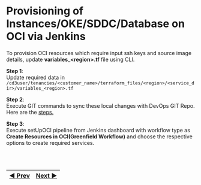 # Provisioning of Instances/OKE/SDDC/Database on OCI via Jenkins

To provision OCI resources which require input ssh keys and source image details, update **variables_\<region\>.tf** file using CLI.

**Step 1**: 
<br> Update required data in `/cd3user/tenancies/<customer_name>/terraform_files/<region>/<service_dir>/variables_<region>.tf`

**Step 2**: 
<br>Execute GIT commands to sync these local changes with DevOps GIT Repo. Here are the <a href = "/cd3_automation_toolkit/documentation/user_guide/cli_jenkins.md">steps.</a>

**Step 3**: 
<br> Execute setUpOCI pipeline from Jenkins dashboard with workflow type as **Create Resources in OCI(Greenfield Workflow)** and choose the respective options to create required services.


<br><br>
<div align='center'>

| <a href="/cd3_automation_toolkit/documentation/user_guide/GreenField-Jenkins.md">:arrow_backward: Prev</a> | <a href="/cd3_automation_toolkit/documentation/user_guide/NonGreenField-Jenkins.md">Next :arrow_forward:</a> |
| :---- | -------: |
  
</div>
